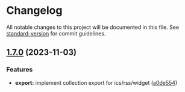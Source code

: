 # Changelog

All notable changes to this project will be documented in this file. See [standard-version](https://github.com/conventional-changelog/standard-version) for commit guidelines.

## [1.7.0](https://framagit.org/les/gancio/compare/v1.6.17...v1.7.0) (2023-11-03)


### Features

* **export:** implement collection export for ics/rss/widget ([a0de554](https://framagit.org/les/gancio/commit/a0de5547c75382016bd2becdcfd464105d3c092c))
